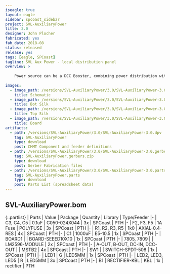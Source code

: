 ```yaml
---
iseagle: true
layout: eagle
sidebar: spcoast_sidebar
project: SVL-AuxiliaryPower
title: 3.0
designer: John Plocher
fabricated: yes
fab_date: 2018-08
status: released
release: yes
tags: [eagle, SPCoast]
tagline: SVL Aux Power - local distribution panel
overview: >
    
    Power source can be a DCC Booster, combining power distribution with the ability to build smart accessories based on stationary decoders
    
images:
  - image_path: /versions/SVL-AuxiliaryPower/3.0/SVL-AuxiliaryPower-3.0.sch.png
    title: Schematic
  - image_path: /versions/SVL-AuxiliaryPower/3.0/SVL-AuxiliaryPower-3.0.bot.brd.png
    title: Bot Silk
  - image_path: /versions/SVL-AuxiliaryPower/3.0/SVL-AuxiliaryPower-3.0.top.brd.png
    title: Top Silk
  - image_path: /versions/SVL-AuxiliaryPower/3.0/SVL-AuxiliaryPower-3.0.brd.png
    title: Board
artifacts:
  - path: /versions/SVL-AuxiliaryPower/3.0/SVL-AuxiliaryPower-3.0.dpv
    tag: SVL-AuxiliaryPower
    type: download
    post: CHMT Component and feeder definitions
  - path: /versions/SVL-AuxiliaryPower/3.0/SVL-AuxiliaryPower-3.0.gerbers.zip
    tag: SVL-AuxiliaryPower.gerbers.zip
    type: download
    post: Gerber Fabrication files
  - path: /versions/SVL-AuxiliaryPower/3.0/SVL-AuxiliaryPower-3.0.parts.csv
    tag: SVL-AuxiliaryPower.parts
    type: download
    post: Parts List (spreadsheet data)
---
```


## SVL-AuxiliaryPower.bom

{:.partlist}
| Parts | Value | Package | Quantity | Library | Type/Feeder
|-
| C3, C4, C5 | 0.1uF | C050-024X044 | 3x | SPCoast | PTH
|-
| F2, F3, F5 | 1A Fuse | POLYFUSE | 3x | SPCoast | PTH
|-
| R1, R2, R3, R5 | 1k0 | AXIAL-0.4-RES | 4x | SPCoast | PTH
|-
| C1 | 1000uF | E5-10.5 | 1x | SPCoast | PTH
|-
| BOARD1 |  | BOARD-SEEED10X10 | 1x | SPCoast | PTH
|-
| 7805, 7809 |  | LM2596-MODULE | 2x | SPCoast | PTH
|-
| A-OUT, B-OUT, DC-IN, DCC-OUT |  | MSTB2 | 4x | SPCoast | PTH
|-
| SW1 |  | SWITCH-SPDT-508 | 1x | SPCoast | PTH
|-
| LED1 | G | LED5MM | 1x | SPCoast | PTH
|-
| LED2, LED3, LED5 | R | LED5MM | 3x | SPCoast | PTH
|-
| B1 | RECTIFIER-KBL | KBL | 1x | rectifier | PTH
